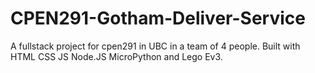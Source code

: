 # CPEN291-Gotham-Deliver-Service
A fullstack project for cpen291 in UBC in a team of 4 people.
Built with HTML CSS JS Node.JS MicroPython and Lego Ev3.
